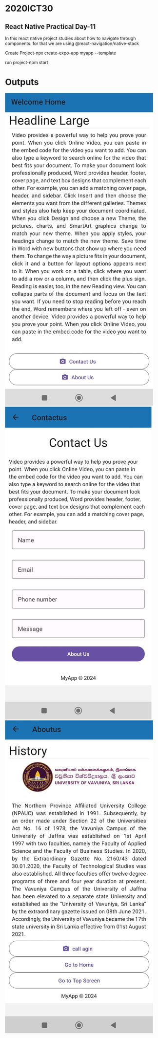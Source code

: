 <h1>2020ICT30</h1>

<h2>React Native Practical Day-11</h2>

<p>In this react native project studies about how to navigate through components. for that we are using @react-navigation/native-stack</p>

<p>Create Project-npx create-expo-app myapp --template</p>
<p>run project-npm start</p>

<h1>Outputs</h1>

<img src="output1.jpg">
<img src="output2.jpg">
<img src="output3.jpg">
